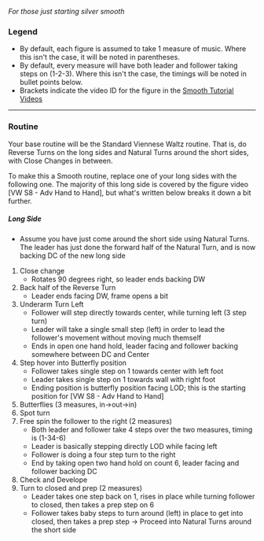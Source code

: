 _For those just starting silver smooth_
### Legend
- By default, each figure is assumed to take 1 measure of music. Where this isn't the case, it will be noted in parentheses.
- By default, every measure will have both leader and follower taking steps on (1-2-3). Where this isn't the case, the timings will be noted in bullet points below.
- Brackets indicate the video ID for the figure in the [Smooth Tutorial Videos](https://drive.google.com/drive/folders/110kbnV_6VQ6RcOZMEzSdXmG-WJdYvz78?fbclid=IwAR0Pmk-Q_KS2I6-_s5oCFf8LB9XVcN54SD1wHGvT6hpwOuxw5ZOs17tigpk)
---

### Routine

Your base routine will be the Standard Viennese Waltz routine. That is, do Reverse Turns on the long sides and Natural Turns around the short sides, with Close Changes in between.

To make this a Smooth routine, replace one of your long sides with the following one. The majority of this long side is covered by the figure video [VW S8 - Adv Hand to Hand], but what's written below breaks it down a bit further.

##### Long Side
- Assume you have just come around the short side using Natural Turns. The leader has just done the forward half of the Natural Turn, and is now backing DC of the new long side

1. Close change
	- Rotates 90 degrees right, so leader ends backing DW 
2. Back half of the Reverse Turn
	- Leader ends facing DW, frame opens a bit 
3. Underarm Turn Left
	- Follower will step directly towards center, while turning left (3 step turn)
	- Leader will take a single small step (left) in order to lead the follower's movement without moving much themself
	- Ends in open one hand hold, leader facing and follower backing somewhere between DC and Center
4. Step hover into Butterfly position
	- Follower takes single step on 1 towards center with left foot
	- Leader takes single step on 1 towards wall with right foot
	- Ending position is butterfly position facing LOD; this is the starting position for [VW S8 - Adv Hand to Hand]
5. Butterflies (3 measures, in->out->in)
6. Spot turn
7. Free spin the follower to the right (2 measures)
	- Both leader and follower take 4 steps over the two measures, timing is (1-34-6)
	- Leader is basically stepping directly LOD while facing left
	- Follower is doing a four step turn to the right
	- End by taking open two hand hold on count 6, leader facing and follower backing DC
8. Check and Develope
9. Turn to closed and prep (2 measures) 
	- Leader takes one step back on 1, rises in place while turning follower to closed, then takes a prep step on 6
	- Follower takes baby steps to turn around (left) in place to get into closed, then takes a prep step
-> Proceed into Natural Turns around the short side
